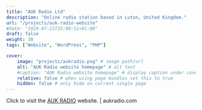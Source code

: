 ```yaml
---
title: "AUK Radio Ltd"
description: "Online radio station based in Luton, United Kingdom."
url: "/projects/auk-radio-website"
#date: "2024-07-21T15:08:51+01:00"
draft: false
weight: 30
tags: ["Website", "WordPress", "PHP"]

cover:
    image: "projects/aukradio.png" # image path/url
    alt: "AUK Radio website homepage" # alt text
    #caption: "AUK Radio website homepage" # display caption under cover
    relative: false # when using page bundles set this to true
    hidden: false # only hide on current single page
---
```


Click to visit the [AUK RADIO](https://aukradio.com) website. | aukradio.com